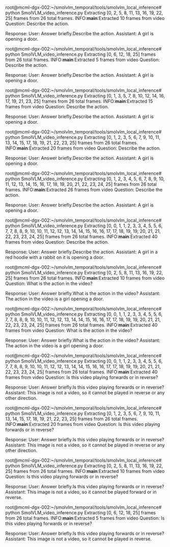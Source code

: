 root@mcml-dgx-002:~/smolvlm_temporal/tools/smolvlm_local_inference# python SmolVLM_video_inference.py 
Extracting [0, 2, 5, 8, 11, 13, 16, 19, 22, 25] frames from 26 total frames.
INFO:__main__:Extracted 10 frames from video
Question: Describe the action. 

Response: User: Answer briefly.<image>Describe the action.
Assistant: A girl is opening a door. 


root@mcml-dgx-002:~/smolvlm_temporal/tools/smolvlm_local_inference# python SmolVLM_video_inference.py 
Extracting [0, 6, 12, 18, 25] frames from 26 total frames.
INFO:__main__:Extracted 5 frames from video
Question: Describe the action. 

Response: User: Answer briefly.<image>Describe the action.
Assistant: A girl is opening a door. 


root@mcml-dgx-002:~/smolvlm_temporal/tools/smolvlm_local_inference# python SmolVLM_video_inference.py 
Extracting [0, 1, 3, 5, 7, 8, 10, 12, 14, 16, 17, 19, 21, 23, 25] frames from 26 total frames.
INFO:__main__:Extracted 15 frames from video
Question: Describe the action. 

Response: User: Answer briefly.<image>Describe the action.
Assistant: A girl is opening a door. 


root@mcml-dgx-002:~/smolvlm_temporal/tools/smolvlm_local_inference# python SmolVLM_video_inference.py 
Extracting [0, 1, 2, 3, 5, 6, 7, 9, 10, 11, 13, 14, 15, 17, 18, 19, 21, 22, 23, 25] frames from 26 total frames.
INFO:__main__:Extracted 20 frames from video
Question: Describe the action. 

Response: User: Answer briefly.<image>Describe the action.
Assistant: A girl is opening a door. 


root@mcml-dgx-002:~/smolvlm_temporal/tools/smolvlm_local_inference# python SmolVLM_video_inference.py 
Extracting [0, 1, 2, 3, 4, 5, 6, 7, 8, 9, 10, 11, 12, 13, 14, 15, 16, 17, 18, 19, 20, 21, 22, 23, 24, 25] frames from 26 total frames.
INFO:__main__:Extracted 26 frames from video
Question: Describe the action. 

Response: User: Answer briefly.<image>Describe the action.
Assistant: A girl is opening a door. 


root@mcml-dgx-002:~/smolvlm_temporal/tools/smolvlm_local_inference# python SmolVLM_video_inference.py 
Extracting [0, 0, 1, 1, 2, 3, 3, 4, 5, 5, 6, 7, 7, 8, 8, 9, 10, 10, 11, 12, 12, 13, 14, 14, 15, 16, 16, 17, 17, 18, 19, 19, 20, 21, 21, 22, 23, 23, 24, 25] frames from 26 total frames.
INFO:__main__:Extracted 40 frames from video
Question: Describe the action. 

Response: User: Answer briefly.<image>Describe the action.
Assistant: A girl in a red hoodie with a rabbit on it is opening a door. 


root@mcml-dgx-002:~/smolvlm_temporal/tools/smolvlm_local_inference# python SmolVLM_video_inference.py 
Extracting [0, 2, 5, 8, 11, 13, 16, 19, 22, 25] frames from 26 total frames.
INFO:__main__:Extracted 10 frames from video
Question: What is the action in the video? 

Response: User: Answer briefly.<image>What is the action in the video?
Assistant: The action in the video is a girl opening a door. 


root@mcml-dgx-002:~/smolvlm_temporal/tools/smolvlm_local_inference# python SmolVLM_video_inference.py 
Extracting [0, 0, 1, 1, 2, 3, 3, 4, 5, 5, 6, 7, 7, 8, 8, 9, 10, 10, 11, 12, 12, 13, 14, 14, 15, 16, 16, 17, 17, 18, 19, 19, 20, 21, 21, 22, 23, 23, 24, 25] frames from 26 total frames.
INFO:__main__:Extracted 40 frames from video
Question: What is the action in the video? 

Response: User: Answer briefly.<image>What is the action in the video?
Assistant: The action in the video is a girl opening a door. 


root@mcml-dgx-002:~/smolvlm_temporal/tools/smolvlm_local_inference# python SmolVLM_video_inference.py 
Extracting [0, 0, 1, 1, 2, 3, 3, 4, 5, 5, 6, 7, 7, 8, 8, 9, 10, 10, 11, 12, 12, 13, 14, 14, 15, 16, 16, 17, 17, 18, 19, 19, 20, 21, 21, 22, 23, 23, 24, 25] frames from 26 total frames.
INFO:__main__:Extracted 40 frames from video
Question: Is this video playing forwards or in reverse? 

Response: User: Answer briefly.<image>Is this video playing forwards or in reverse?
Assistant: This image is not a video, so it cannot be played in reverse or any other direction. 


root@mcml-dgx-002:~/smolvlm_temporal/tools/smolvlm_local_inference# python SmolVLM_video_inference.py 
Extracting [0, 1, 2, 3, 5, 6, 7, 9, 10, 11, 13, 14, 15, 17, 18, 19, 21, 22, 23, 25] frames from 26 total frames.
INFO:__main__:Extracted 20 frames from video
Question: Is this video playing forwards or in reverse? 

Response: User: Answer briefly.<image>Is this video playing forwards or in reverse?
Assistant: This image is not a video, so it cannot be played in reverse or any other direction. 


root@mcml-dgx-002:~/smolvlm_temporal/tools/smolvlm_local_inference# python SmolVLM_video_inference.py 
Extracting [0, 2, 5, 8, 11, 13, 16, 19, 22, 25] frames from 26 total frames.
INFO:__main__:Extracted 10 frames from video
Question: Is this video playing forwards or in reverse? 

Response: User: Answer briefly.<image>Is this video playing forwards or in reverse?
Assistant: This image is not a video, so it cannot be played forward or in reverse. 

root@mcml-dgx-002:~/smolvlm_temporal/tools/smolvlm_local_inference# python SmolVLM_video_inference.py 
Extracting [0, 6, 12, 18, 25] frames from 26 total frames.
INFO:__main__:Extracted 5 frames from video
Question: Is this video playing forwards or in reverse? 

Response: User: Answer briefly.<image>Is this video playing forwards or in reverse?
Assistant: This image is not a video, so it cannot be played in reverse. 
